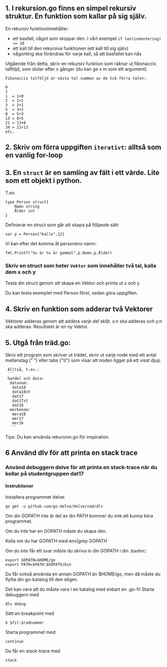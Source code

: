 ## 1. I rekursion.go finns en simpel rekursiv struktur. En funktion som kallar på sig själv.

En rekursiv funktioninnehåller:

 - ett basfall, något som stoppar den. I vårt exempel ```if len(indentering) == 10```
 - ett kall till den rekursiva funktionen (ett kall till sig själv)
 - någonting ska förändras för varje kall, så att basfallet kan nås

Utgående från detta, skriv en rekursiv funktion som räknar ut fibonaccis talföljd, som slutar efter x gånger (du kan ge x in som ett argument).

```
Fibonaccis talföljd är nästa tal summan av de två förra talen:

0
1 
1  = 1+0
2  = 1+1
3  = 2+1
5  = 3+2
8  = 5+3
13 = 8+5
21 = 13+8
34 = 21+13
etc.

```

## 2. Skriv om förra uppgiften ```iterativt```: alltså som en vanlig for-loop

## 3. En ```struct``` är en samling av fält i ett värde. Lite som ett objekt i python.

T.ex.

```
type Person struct{
	Namn string
	Ålder int
}
```

Definierar en struct som går att skapa på följande sätt:

```
var p = Person{"Kalle",12}
```

Vi kan efter det komma åt personens namn:

```
fmt.Printf("%v är %v år gammal",p.Namn,p.Ålder)
```

### Skriv en struct som heter ```Vektor``` som innehåller två tal, kalla dem x och y

Testa din struct genom att skapa en Vektor och printa ut x och y

Du kan testa exemplet med Person först, sedan göra uppgiften.

## 4. Skriv en funktion som adderar två Vektorer

Vektorer adderas genom att addera varje del skiljt. x:n ska adderas och y:n ska adderas. Resultatet är en ny Vektor.

## 5. Utgå från träd.go:

Skriv ett program som skriver ut trädet, skriv ut varje node med ett antal mellanslag (" ") eller tabs ("\t") som visar att noden ligger på ett visst djup.

     Alltså, t.ex.:
     ```
     handel och data:
      datanom:
       data18
       data18st
       dat17
       dat17st
       dat16
      merkonom:
       mera18
       mer17
       mer16
      ```

Tips: Du kan använda rekursion.go för inspiration.

## 6 Använd dlv för att printa en stack trace

### Använd debuggern delve för att printa en stack-trace när du kollar på studentgruppen dat17

#### Instruktioner

Installera programmet delve:

```
go get -u github.com/go-delve/delve/cmd/dlv
```

Om din GOPATH inte är del av din PATH kommer du inte att kunna köra programmet.

Om du inte har en GOPATH måste du skapa den.

Kolla om du har GOPATH med env|grep GOPATH

Om du inte får ett svar måste du skriva in din GOPATH i din .bashrc:

```
export GOPATH=$HOME/go
export PATH=$PATH:$GOPATH/bin
```

Du får också använda en annan GOPATH än $HOME/go, men då måste du flytta din go-katalog till den stigen.

Det kan vara att du måste vara i en katalog med enbart en .go-fil
Starta debuggern med 
```
dlv debug
```

Sätt en breakpoint med 

```
b $fil:$radnummer
```

Starta programmet med:

```
continue
```

Du får en stack-trace med 

```
stack
```
